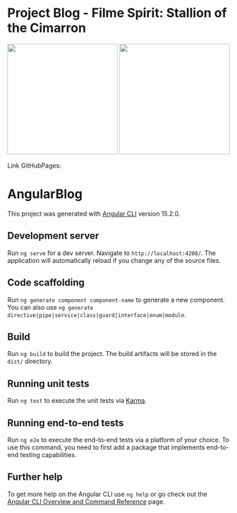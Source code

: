 # Project Blog - Filme Spirit: Stallion of the Cimarron

<p align="center">
  <img width="250px" src="https://github.com/jhansenbarreto/bootcamp-dio-santander/assets/13790608/43a7d96d-5312-4ec2-82fa-025de1239589">
  <img width="250px" src="https://github.com/jhansenbarreto/bootcamp-dio-santander/assets/13790608/9a5874c6-9fde-4b9e-83be-a010aa369fdb">
</p>

Link GitHubPages:

# AngularBlog

This project was generated with [Angular CLI](https://github.com/angular/angular-cli) version 15.2.0.

## Development server

Run `ng serve` for a dev server. Navigate to `http://localhost:4200/`. The application will automatically reload if you change any of the source files.

## Code scaffolding

Run `ng generate component component-name` to generate a new component. You can also use `ng generate directive|pipe|service|class|guard|interface|enum|module`.

## Build

Run `ng build` to build the project. The build artifacts will be stored in the `dist/` directory.

## Running unit tests

Run `ng test` to execute the unit tests via [Karma](https://karma-runner.github.io).

## Running end-to-end tests

Run `ng e2e` to execute the end-to-end tests via a platform of your choice. To use this command, you need to first add a package that implements end-to-end testing capabilities.

## Further help

To get more help on the Angular CLI use `ng help` or go check out the [Angular CLI Overview and Command Reference](https://angular.io/cli) page.
